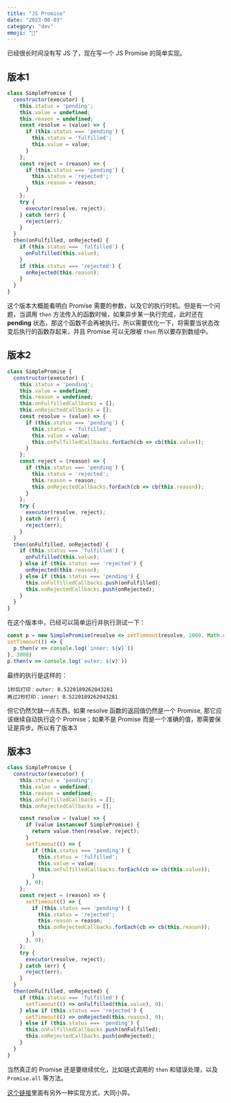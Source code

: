 ```yaml
---
title: "JS Promise"
date: "2023-08-03"
category: "dev"
emoji: "🌂"
---
```


已经很长时间没有写 JS 了，现在写一个 JS Promise 的简单实现。

## 版本1

```javascript
class SimplePromise {
  constructor(executor) {
    this.status = 'pending';
    this.value = undefined;
    this.reason = undefined;
    const resolve = (value) => {
      if (this.status === 'pending') {
        this.status = 'fulfilled';
        this.value = value;
      }
    };
    const reject = (reason) => {
      if (this.status === 'pending') {
        this.status = 'rejected';
        this.reason = reason;
      }
    };
    try {
      executor(resolve, reject);
    } catch (err) {
      reject(err);
    }
  }
  then(onFulfilled, onRejected) {
    if (this.status === 'fulfilled') {
      onFulfilled(this.value);
    }
    if (this.status === 'rejected') {
      onRejected(this.reason);
    }
  }
}
```

这个版本大概能看明白 Promise 需要的参数，以及它的执行时机。但是有一个问题，当调用 `then` 方法传入的函数时候，如果异步某一执行完成，此时还在 **pending** 状态，那这个函数不会再被执行。所以需要优化一下，将需要当状态改变后执行的函数存起来，并且 Promise 可以无限被 `then` 所以要存到数组中。

## 版本2

```javascript
class SimplePromise {
  constructor(executor) {
    this.status = 'pending';
    this.value = undefined;
    this.reason = undefined;
    this.onFulfilledCallbacks = [];
    this.onRejectedCallbacks = [];
    const resolve = (value) => {
      if (this.status === 'pending') {
        this.status = 'fulfilled';
        this.value = value;
        this.onFulfilledCallbacks.forEach(cb => cb(this.value));
      }
    };
    const reject = (reason) => {
      if (this.status === 'pending') {
        this.status = 'rejected';
        this.reason = reason;
        this.onRejectedCallbacks.forEach(cb => cb(this.reason));
      }
    };
    try {
      executor(resolve, reject);
    } catch (err) {
      reject(err);
    }
  }
  then(onFulfilled, onRejected) {
    if (this.status === 'fulfilled') {
      onFulfilled(this.value);
    } else if (this.status === 'rejected') {
      onRejected(this.reason);
    } else if (this.status === 'pending') {
      this.onFulfilledCallbacks.push(onFulfilled);
      this.onRejectedCallbacks.push(onRejected);
    }
  }
}
```

在这个版本中，已经可以简单运行并执行测试一下：

```javascript
const p = new SimplePromise(resolve => setTimeout(resolve, 1000, Math.random()))
setTimeout(() => {
  p.then(v => console.log(`inner: ${v}`))
}, 3000)
p.then(v => console.log(`outer: ${v}`))
```

最终的执行是这样的：

```
1秒后打印：outer: 0.5220189262043281
再过2秒打印：inner: 0.5220189262043281
```

但它仍然欠缺一点东西，如果 resolve 函数的返回值仍然是一个 Promise, 那它应该继续自动执行这个 Promise；如果不是 Promise 而是一个准确的值，那需要保证是异步。所以有了版本3

## 版本3

```javascript
class SimplePromise {
  constructor(executor) {
    this.status = 'pending';
    this.value = undefined;
    this.reason = undefined;
    this.onFulfilledCallbacks = [];
    this.onRejectedCallbacks = [];

    const resolve = (value) => {
      if (value instanceof SimplePromise) {
        return value.then(resolve, reject);
      }
      setTimeout(() => {
        if (this.status === 'pending') {
          this.status = 'fulfilled';
          this.value = value;
          this.onFulfilledCallbacks.forEach(cb => cb(this.value));
        }
      }, 0);
    };
    const reject = (reason) => {
      setTimeout(() => {
        if (this.status === 'pending') {
          this.status = 'rejected';
          this.reason = reason;
          this.onRejectedCallbacks.forEach(cb => cb(this.reason));
        }
      }, 0);
    };
    try {
      executor(resolve, reject);
    } catch (err) {
      reject(err);
    }
  }
  then(onFulfilled, onRejected) {
    if (this.status === 'fulfilled') {
      setTimeout(() => onFulfilled(this.value), 0);
    } else if (this.status === 'rejected') {
      setTimeout(() => onRejected(this.reason), 0);
    } else if (this.status === 'pending') {
      this.onFulfilledCallbacks.push(onFulfilled);
      this.onRejectedCallbacks.push(onRejected);
    }
  }
}
```

当然真正的 Promise 还是要继续优化，比如链式调用的 `then` 和错误处理，以及 `Promise.all` 等方法。

[这个链接](https://www.promisejs.org/implementing/)里面有另外一种实现方式，大同小异。


